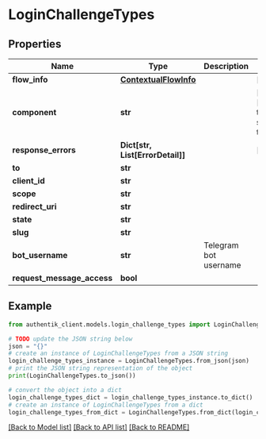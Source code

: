 # LoginChallengeTypes


## Properties

Name | Type | Description | Notes
------------ | ------------- | ------------- | -------------
**flow_info** | [**ContextualFlowInfo**](ContextualFlowInfo.md) |  | [optional] 
**component** | **str** |  | [optional] [default to 'ak-source-telegram']
**response_errors** | **Dict[str, List[ErrorDetail]]** |  | [optional] 
**to** | **str** |  | 
**client_id** | **str** |  | 
**scope** | **str** |  | 
**redirect_uri** | **str** |  | 
**state** | **str** |  | 
**slug** | **str** |  | 
**bot_username** | **str** | Telegram bot username | 
**request_message_access** | **bool** |  | 

## Example

```python
from authentik_client.models.login_challenge_types import LoginChallengeTypes

# TODO update the JSON string below
json = "{}"
# create an instance of LoginChallengeTypes from a JSON string
login_challenge_types_instance = LoginChallengeTypes.from_json(json)
# print the JSON string representation of the object
print(LoginChallengeTypes.to_json())

# convert the object into a dict
login_challenge_types_dict = login_challenge_types_instance.to_dict()
# create an instance of LoginChallengeTypes from a dict
login_challenge_types_from_dict = LoginChallengeTypes.from_dict(login_challenge_types_dict)
```
[[Back to Model list]](../README.md#documentation-for-models) [[Back to API list]](../README.md#documentation-for-api-endpoints) [[Back to README]](../README.md)


